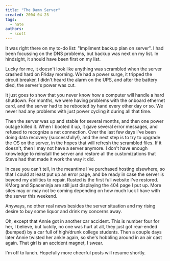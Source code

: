 ```yaml
---
title: "The Damn Server"
created: 2004-04-23
tags:
  - hate
authors:
  - scott
---
```


It was right there on my to-do list: "Impliment backup plan on server". I had been focussing on the DNS problems, but backup was next on my list. In hindsight, it should have been first on my list.

Lucky for me, it doesn't look like anything was scrambled when the server crashed hard on Friday morning. We had a power surge, it tripped the circuit breaker, I didn't heard the alarm on the UPS, and after the battery died, the server's power was cut.

It just goes to show that you never know how a computer will handle a hard shutdown. For months, we were having problems with the onboard ethernet card, and the server had to be rebooted by hand every other day or so. We never had any problems with just power cycling it during all that time.

Then the server was up and stable for several months, and then one power outage killed it. When I booted it up, it gave several error messages, and refused to recognize a net connection. Over the last few days I've been doing data recovery (successfully!), and the next step is to try to upgrade the OS on the server, in the hopes that will refresh the scrambled files. If it doesn't, then I may not have a server anymore. I don't have enough knowledge to reinstall the server and restore all the customizations that Steve had that made it work the way it did.

In case you can't tell, in the meantime I've purchased hosting elsewhere, so that I could at least put up an error page, and be ready in case the server is beyond my abilities to repair. Rusted is the first full website I've restored. KMorg and Spaceninja are still just displaying the 404 page I put up. More sites may or may not be coming depending on how much luck I have with the server this weekend.

Anyways, no other real news besides the server situation and my rising desire to buy some liquor and drink my concerns away.

Oh, except that Annie got in another car accident. This is number four for her, I believe, but luckily, no one was hurt at all, they just got rear-ended (bumped) by a car full of high/drunk college students. Then a couple days later Annie twisted her ankle again, so she's hobbling around in an air cast again. That girl is an accident magnet, I swear.

I'm off to lunch. Hopefully more cheerful posts will resume shortly.
